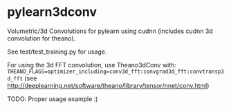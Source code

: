 # pylearn3dconv
Volumetric/3d Convolutions for pylearn using cudnn (includes cudnn 3d convolution for theano).

See test/test_training.py for usage.

For using the 3d FFT convolution, use Theano3dConv with:
`THEANO_FLAGS=optimizer_including=conv3d_fft:convgrad3d_fft:convtransp3d_fft`
(see http://deeplearning.net/software/theano/library/tensor/nnet/conv.html)

TODO: Proper usage example :)
